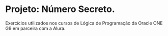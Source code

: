 <h1>Projeto: Número Secreto.</h1>
<p>Exercícios utilizados nos cursos de Lógica de Programação da Oracle ONE G9 em parceira com a Alura.</p>
